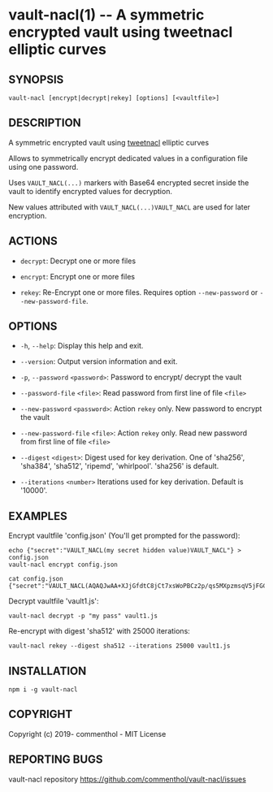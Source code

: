 # vault-nacl(1) -- A symmetric encrypted vault using tweetnacl elliptic curves

## SYNOPSIS

    vault-nacl [encrypt|decrypt|rekey] [options] [<vaultfile>]

## DESCRIPTION

A symmetric encrypted vault using [tweetnacl][] elliptic curves

Allows to symmetrically encrypt dedicated values in a configuration file using
one password.

Uses `VAULT_NACL(...)` markers with Base64 encrypted secret inside the vault to
identify encrypted values for decryption.

New values attributed with `VAULT_NACL(...)VAULT_NACL` are used for later encryption.

## ACTIONS

* `decrypt`:
  Decrypt one or more files

* `encrypt`:
  Encrypt one or more files

* `rekey`:
  Re-Encrypt one or more files. Requires option `--new-password` or `--new-password-file`.

## OPTIONS

* `-h`, `--help`:
  Display this help and exit.

* `--version`:
  Output version information and exit.

* `-p`, `--password` `<password>`:
  Password to encrypt/ decrypt the vault

* `--password-file` `<file>`:
  Read password from first line of file `<file>`

* `--new-password` `<password>`:
  Action `rekey` only. New password to encrypt the vault

* `--new-password-file` `<file>`:
  Action `rekey` only. Read new password from first line of file `<file>`

* `--digest` `<digest>`:
  Digest used for key derivation. One of 'sha256', 'sha384', 'sha512', 'ripemd',
  'whirlpool'.
  'sha256' is default.

* `--iterations` `<number>`
  Iterations used for key derivation. Default is '10000'.

## EXAMPLES

Encrypt vaultfile 'config.json' (You'll get prompted for the password):

    echo {"secret":"VAULT_NACL(my secret hidden value)VAULT_NACL"} > config.json
    vault-nacl encrypt config.json

    cat config.json
    {"secret":"VAULT_NACL(AQAQJwAA+XJjGfdtC8jCt7xsWoPBCz2p/qs5MXpzmsqV5jFGCm6xfZgKcADzu3glf1z/5KxKaFFJbtCvX5rAqh/jq3UhRsMHHirldw==)"}

Decrypt vaultfile 'vault1.js':

    vault-nacl decrypt -p "my pass" vault1.js

Re-encrypt with digest 'sha512' with 25000 iterations:

    vault-nacl rekey --digest sha512 --iterations 25000 vault1.js

## INSTALLATION

    npm i -g vault-nacl

## COPYRIGHT

Copyright (c) 2019- commenthol - MIT License

## REPORTING BUGS

vault-nacl repository <https://github.com/commenthol/vault-nacl/issues>


[tweetnacl]: https://npmjs.com/package/tweetnacl
